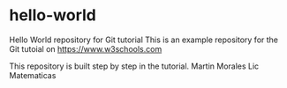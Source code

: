 # hello-world
Hello World repository for Git tutorial
This is an example repository for the Git tutoial on https://www.w3schools.com

This repository is built step by step in the tutorial.
Martin Morales
Lic Matematicas 
